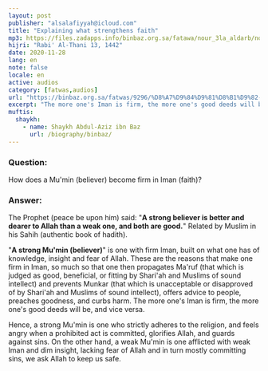 ```yaml
---
layout: post
publisher: "alsalafiyyah@icloud.com"
title: "Explaining what strengthens faith"
mp3: https://files.zadapps.info/binbaz.org.sa/fatawa/nour_3la_aldarb/nour_368/36814.mp3
hijri: "Rabi' Al-Thani 13, 1442"
date: 2020-11-28
lang: en
note: false
locale: en
active: audios
category: [fatwas,audios]
url: "https://binbaz.org.sa/fatwas/9296/%D8%A7%D9%84%D9%81%D8%B1%D9%82-%D8%A8%D9%8A%D9%86-%D8%A7%D9%84%D9%85%D9%88%D9%85%D9%86-%D8%A7%D9%84%D9%82%D9%88%D9%8A-%D9%88%D8%A7%D9%84%D9%85%D9%88%D9%85%D9%86-%D8%A7%D9%84%D8%B6%D8%B9%D9%8A%D9%81"
excerpt: "The more one's Iman is firm, the more one's good deeds will be, and vice versa. Hence, a strong Mu'min is one who strictly adheres to the religion, and feels angry when a prohibited act is committed, glorifies Allah, and guards against sins."
muftis:
  shaykh: 
    - name: Shaykh Abdul-Aziz ibn Baz
      url: /biography/binbaz/
---
```


### Question: 
How does a Mu'min (believer) become firm in Iman (faith)?

### Answer: 
The Prophet (peace be upon him) said: "**A strong believer is better and dearer to Allah than a weak one, and both are good.**" Related by Muslim in his Sahih (authentic book of hadith). 

"**A strong Mu'min (believer)**" is one with firm Iman, built on what one has of knowledge, insight and fear of Allah. These are the reasons that make one firm in Iman, so much so that one then propagates Ma'ruf (that which is judged as good, beneficial, or fitting by Shari'ah and Muslims of sound intellect) and prevents Munkar (that which is unacceptable or disapproved of by Shari'ah and Muslims of sound intellect), offers advice to people, preaches goodness, and curbs harm. The more one's Iman is firm, the more one's good deeds will be, and vice versa. 

Hence, a strong Mu'min is one who strictly adheres to the religion, and feels angry when a prohibited act is committed, glorifies Allah, and guards against sins. On the other hand, a weak Mu'min is one afflicted with weak Iman and dim insight, lacking fear of Allah and in turn mostly committing sins, we ask Allah to keep us safe.

